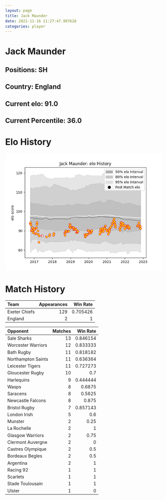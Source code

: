 ```yaml
---  
layout: page  
title: Jack Maunder  
date: 2022-11-16 11:27:47.997628  
categories: player  
---
```

# Jack Maunder

## Positions: SH

## Country: England

## Current elo: 91.0

## Current Percentile: 36.0

# Elo History


![elo history](history_JackMaunder.png)
# Match History


| Team          |   Appearances |   Win Rate |
|:--------------|--------------:|-----------:|
| Exeter Chiefs |           129 |   0.705426 |
| England       |             2 |   1        |

| Opponent           |   Matches |   Win Rate |
|:-------------------|----------:|-----------:|
| Sale Sharks        |        13 |   0.846154 |
| Worcester Warriors |        12 |   0.833333 |
| Bath Rugby         |        11 |   0.818182 |
| Northampton Saints |        11 |   0.636364 |
| Leicester Tigers   |        11 |   0.727273 |
| Gloucester Rugby   |        10 |   0.7      |
| Harlequins         |         9 |   0.444444 |
| Wasps              |         8 |   0.6875   |
| Saracens           |         8 |   0.5625   |
| Newcastle Falcons  |         8 |   0.875    |
| Bristol Rugby      |         7 |   0.857143 |
| London Irish       |         5 |   0.6      |
| Munster            |         2 |   0.25     |
| La Rochelle        |         2 |   1        |
| Glasgow Warriors   |         2 |   0.75     |
| Clermont Auvergne  |         2 |   0        |
| Castres Olympique  |         2 |   0.5      |
| Bordeaux Begles    |         2 |   0.5      |
| Argentina          |         2 |   1        |
| Racing 92          |         1 |   1        |
| Scarlets           |         1 |   1        |
| Stade Toulousain   |         1 |   1        |
| Ulster             |         1 |   0        |